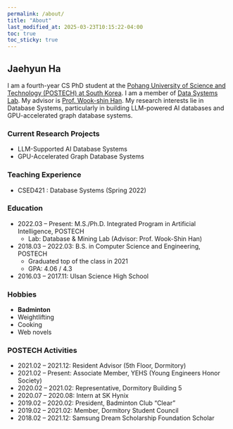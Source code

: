 ```yaml
---
permalink: /about/
title: "About"
last_modified_at: 2025-03-23T10:15:22-04:00
toc: true
toc_sticky: true
---
```


## Jaehyun Ha

I am a fourth-year CS PhD student at the [Pohang University of Science and Technology (POSTECH) at South Korea](https://postech.ac.kr/). 
I am a member of [Data Systems Lab](https://dslab.postech.ac.kr/). My advisor is [Prof. Wook-shin Han](https://wscrony.github.io/). 
My research interests lie in Database Systems, particularly in building LLM-powered AI databases and GPU-accelerated graph database systems.

### Current Research Projects

  * LLM-Supported AI Database Systems
  * GPU-Accelerated Graph Database Systems

### Teaching Experience

  * CSED421 : Database Systems (Spring 2022)

### Education

  * 2022.03 – Present: M.S./Ph.D. Integrated Program in Artificial Intelligence, POSTECH
    * Lab: Database & Mining Lab (Advisor: Prof. Wook-Shin Han)
  * 2018.03 – 2022.03: B.S. in Computer Science and Engineering, POSTECH
    * Graduated top of the class in 2021
    * GPA: 4.06 / 4.3
  * 2016.03 – 2017.11: Ulsan Science High School

### Hobbies

  * **Badminton**
  * Weightlifting
  * Cooking
  * Web novels

### POSTECH Activities
  * 2021.02 – 2021.12: Resident Advisor (5th Floor, Dormitory)
  * 2021.02 – Present: Associate Member, YEHS (Young Engineers Honor Society)
  * 2020.02 – 2021.02: Representative, Dormitory Building 5
  * 2020.07 – 2020.08: Intern at SK Hynix
  * 2019.02 – 2020.02: President, Badminton Club “Clear”
  * 2019.02 – 2021.02: Member, Dormitory Student Council
  * 2018.02 – 2021.12: Samsung Dream Scholarship Foundation Scholar